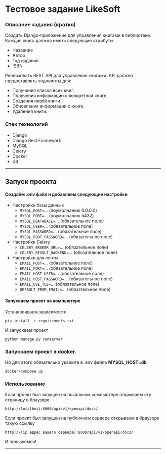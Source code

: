 # Тестовое задание LikeSoft

### Описание задания (кратко)

Создать Django-приложение для управления книгами в библиотеке. Каждая книга должна иметь следующие атрибуты:

- Название
- Автор
- Год издания
- ISBN

Реализовать REST API для управления книгами. API должно предоставлять эндпоинты для:

- Получения списка всех книг.
- Получения информации о конкретной книге.
- Создания новой книги.
- Обновления информации о книге.
- Удаления книги.

### Стек технологий

- Django
- Django Rest Framework
- MySQL
- Celery
- Docker
- Git

---

## Запуск проекта

#### Создаём .env файл и добавляем следующие настройки

- Настройки базы данных
    - `MYSQL_HOST=`... (поумолчанию 0.0.0.0)
    - `MYSQL_PORT=`... (поумолчанию 5432)
    - `MYSQL_DBATABASE=`... (обязательное поле)
    - `MYSQL_USER=`... (обязательное поле)
    - `MYSQL_PASSWORD=`... (обязательное поле)
    - `MYSQL_ROOT_PASSWORD=`... (обязательное поле)
- Настройки Celery
    - `CELERY_BROKER_URL=`... (обязательное поле)
    - `CELERY_RESULT_BACKEND=`... (обязательное поле)
- Настройки для почты
    - `EMAIL_HOST=`... (обязательное поле)
    - `EMAIL_PORT=`... (обязательное поле)
    - `EMAIL_HOST_USER=`... (обязательное поле)
    - `EMAIL_HOST_PASSWORD=`... (обязательное поле)
    - `EMAIL_USE_TLS=`... (обязательное поле)
    - `DEFAULT_FROM_EMAIL=`... (обязательное поле)

#### Запускаем проект на компьютере

Устанавливаем зависимости.

```
pip install -r requirements.txt
```

И запускаем проект

```
python manage.py runserver
```

### Запускаем проект в docker.

Но для этого обязательно укажите в .env файле **MYSQL_HOST=db**

```
docker-compose up
```

### Использование

Если проект был запущен на локальном компьютере
открываем эту страницу в браузере

```
http://localhost:8000/api/v1/openapi/docs/
```

Если проект был запущен на публичном сервере
открываем в браузере такую ссылку

```
http://(ip адрес вашего сервера):8000/api/v1/openapi/docs/
```

И пользуемся!

---